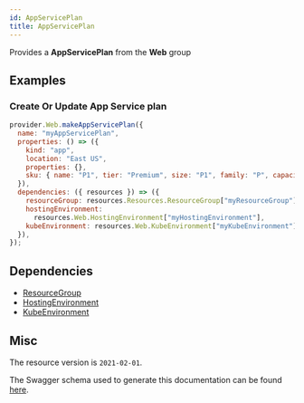 ```yaml
---
id: AppServicePlan
title: AppServicePlan
---
```

Provides a **AppServicePlan** from the **Web** group
## Examples
### Create Or Update App Service plan
```js
provider.Web.makeAppServicePlan({
  name: "myAppServicePlan",
  properties: () => ({
    kind: "app",
    location: "East US",
    properties: {},
    sku: { name: "P1", tier: "Premium", size: "P1", family: "P", capacity: 1 },
  }),
  dependencies: ({ resources }) => ({
    resourceGroup: resources.Resources.ResourceGroup["myResourceGroup"],
    hostingEnvironment:
      resources.Web.HostingEnvironment["myHostingEnvironment"],
    kubeEnvironment: resources.Web.KubeEnvironment["myKubeEnvironment"],
  }),
});

```
## Dependencies
- [ResourceGroup](../Resources/ResourceGroup.md)
- [HostingEnvironment](../Web/HostingEnvironment.md)
- [KubeEnvironment](../Web/KubeEnvironment.md)
## Misc
The resource version is `2021-02-01`.

The Swagger schema used to generate this documentation can be found [here](https://github.com/Azure/azure-rest-api-specs/tree/main/specification/web/resource-manager/Microsoft.Web/stable/2021-02-01/AppServicePlans.json).
